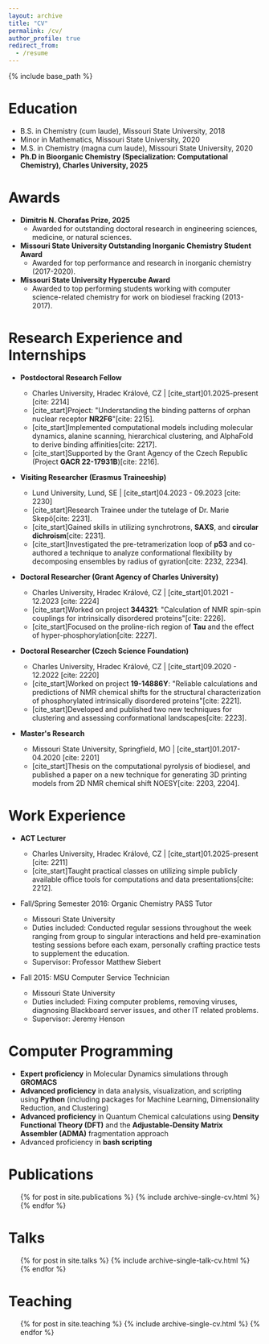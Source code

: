 ```yaml
---
layout: archive
title: "CV"
permalink: /cv/
author_profile: true
redirect_from:
  - /resume
---
```


{% include base_path %}

Education
======
* B.S. in Chemistry (cum laude), Missouri State University, 2018
* Minor in Mathematics, Missouri State University, 2020
* M.S. in Chemistry (magna cum laude), Missouri State University, 2020
* **Ph.D in Bioorganic Chemistry (Specialization: Computational Chemistry), Charles University, 2025**

Awards
======
* **Dimitris N. Chorafas Prize, 2025**
  * Awarded for outstanding doctoral research in engineering sciences, medicine, or natural sciences.
* **Missouri State University Outstanding Inorganic Chemistry Student Award**
  * Awarded for top performance and research in inorganic chemistry (2017-2020).
* **Missouri State University Hypercube Award**
  * Awarded to top performing students working with computer science-related chemistry for work on biodiesel fracking (2013-2017).


Research Experience and Internships
======
* **Postdoctoral Research Fellow**
  * Charles University, Hradec Králové, CZ | [cite_start]01.2025-present [cite: 2214]
  * [cite_start]Project: "Understanding the binding patterns of orphan nuclear receptor **NR2F6**"[cite: 2215].
  * [cite_start]Implemented computational models including molecular dynamics, alanine scanning, hierarchical clustering, and AlphaFold to derive binding affinities[cite: 2217].
  * [cite_start]Supported by the Grant Agency of the Czech Republic (Project **GACR 22-17931B**)[cite: 2216].

* **Visiting Researcher (Erasmus Traineeship)**
  * Lund University, Lund, SE | [cite_start]04.2023 - 09.2023 [cite: 2230]
  * [cite_start]Research Trainee under the tutelage of Dr. Marie Skepö[cite: 2231].
  * [cite_start]Gained skills in utilizing synchrotrons, **SAXS**, and **circular dichroism**[cite: 2231].
  * [cite_start]Investigated the pre-tetramerization loop of **p53** and co-authored a technique to analyze conformational flexibility by decomposing ensembles by radius of gyration[cite: 2232, 2234].

* **Doctoral Researcher (Grant Agency of Charles University)**
  * Charles University, Hradec Králové, CZ | [cite_start]01.2021 - 12.2023 [cite: 2224]
  * [cite_start]Worked on project **344321**: "Calculation of NMR spin-spin couplings for intrinsically disordered proteins"[cite: 2226].
  * [cite_start]Focused on the proline-rich region of **Tau** and the effect of hyper-phosphorylation[cite: 2227].

* **Doctoral Researcher (Czech Science Foundation)**
  * Charles University, Hradec Králové, CZ | [cite_start]09.2020 - 12.2022 [cite: 2220]
  * [cite_start]Worked on project **19-14886Y**: "Reliable calculations and predictions of NMR chemical shifts for the structural characterization of phosphorylated intrinsically disordered proteins"[cite: 2221].
  * [cite_start]Developed and published two new techniques for clustering and assessing conformational landscapes[cite: 2223].

* **Master's Research**
  * Missouri State University, Springfield, MO | [cite_start]01.2017-04.2020 [cite: 2201]
  * [cite_start]Thesis on the computational pyrolysis of biodiesel, and published a paper on a new technique for generating 3D printing models from 2D NMR chemical shift NOESY[cite: 2203, 2204].

Work Experience
======
* **ACT Lecturer**
  * Charles University, Hradec Králové, CZ | [cite_start]01.2025-present [cite: 2211]
  * [cite_start]Taught practical classes on utilizing simple publicly available office tools for computations and data presentations[cite: 2212].

* Fall/Spring Semester 2016: Organic Chemistry PASS Tutor
  * Missouri State University
  * Duties included: Conducted regular sessions throughout the week ranging from group to singular interactions and held pre-examination testing sessions before each exam, personally crafting practice tests to supplement the education.
  * Supervisor: Professor Matthew Siebert

* Fall 2015: MSU Computer Service Technician
  * Missouri State University
  * Duties included: Fixing computer problems, removing viruses, diagnosing Blackboard server issues, and other IT related problems.
  * Supervisor: Jeremy Henson



Computer Programming
======
* **Expert proficiency** in Molecular Dynamics simulations through **GROMACS**
* **Advanced proficiency** in data analysis, visualization, and scripting using **Python** (including packages for Machine Learning, Dimensionality Reduction, and Clustering)
* **Advanced proficiency** in Quantum Chemical calculations using **Density Functional Theory (DFT)** and the **Adjustable-Density Matrix Assembler (ADMA)** fragmentation approach
* Advanced proficiency in **bash scripting**

Publications
======
  <ul>{% for post in site.publications %}
    {% include archive-single-cv.html %}
  {% endfor %}</ul>

Talks
======
  <ul>{% for post in site.talks %}
    {% include archive-single-talk-cv.html %}
  {% endfor %}</ul>

Teaching
======
  <ul>{% for post in site.teaching %}
    {% include archive-single-cv.html %}
  {% endfor %}</ul>
